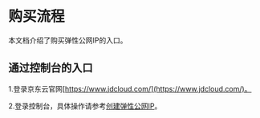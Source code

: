 # 购买流程

本文档介绍了购买弹性公网IP的入口。

## 通过控制台的入口

1.登录京东云官网[https://www.jdcloud.com/](https://www.jdcloud.com/)。

2.登录控制台，具体操作请参考[创建弹性公网IP](../Operation-Guide/Elastic-IP-Management/Create-Elastic-IP.md)。
